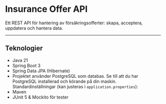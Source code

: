 # Insurance Offer API

Ett REST API för hantering av försäkringsofferter: skapa, acceptera, uppdatera och hantera data.

---

## Teknologier

- Java 21
- Spring Boot 3
- Spring Data JPA (Hibernate)
- Projektet använder PostgreSQL som databas. Se till att du har PostgreSQL installerad och körande på din maskin.
  Standardinställningar (kan justeras i `application.properties`):
- Maven
- JUnit 5 & Mockito för tester
